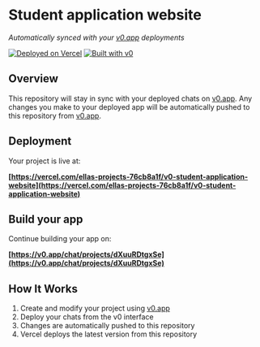 # Student application website

*Automatically synced with your [v0.app](https://v0.app) deployments*

[![Deployed on Vercel](https://img.shields.io/badge/Deployed%20on-Vercel-black?style=for-the-badge&logo=vercel)](https://vercel.com/ellas-projects-76cb8a1f/v0-student-application-website)
[![Built with v0](https://img.shields.io/badge/Built%20with-v0.app-black?style=for-the-badge)](https://v0.app/chat/projects/dXuuRDtgxSe)

## Overview

This repository will stay in sync with your deployed chats on [v0.app](https://v0.app).
Any changes you make to your deployed app will be automatically pushed to this repository from [v0.app](https://v0.app).

## Deployment

Your project is live at:

**[https://vercel.com/ellas-projects-76cb8a1f/v0-student-application-website](https://vercel.com/ellas-projects-76cb8a1f/v0-student-application-website)**

## Build your app

Continue building your app on:

**[https://v0.app/chat/projects/dXuuRDtgxSe](https://v0.app/chat/projects/dXuuRDtgxSe)**

## How It Works

1. Create and modify your project using [v0.app](https://v0.app)
2. Deploy your chats from the v0 interface
3. Changes are automatically pushed to this repository
4. Vercel deploys the latest version from this repository